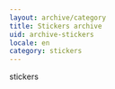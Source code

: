 ```yaml
---
layout: archive/category
title: Stickers archive
uid: archive-stickers
locale: en
category: stickers
---
```


stickers
